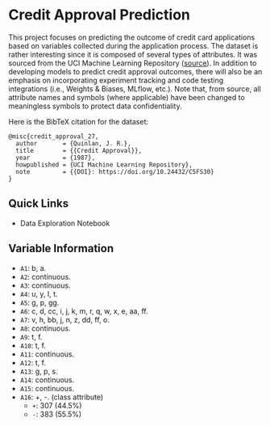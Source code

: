 # Credit Approval Prediction
This project focuses on predicting the outcome of credit card applications
based on variables collected during the application process. The dataset is
rather interesting since it is composed of several types of attributes. It was
sourced from the UCI Machine Learning Repository
([source](https://archive.ics.uci.edu/dataset/27/credit+approval)). In addition
to developing models to predict credit approval outcomes, there will also be an
emphasis on incorporating experiment tracking and code testing integrations
(i.e., Weights & Biases, MLflow, etc.). Note that, from source, all attribute
names and symbols (where applicable) have been changed to meaningless symbols to
protect data confidentiality.

Here is the BibTeX citation for the dataset:
```
@misc{credit_approval_27,
  author       = {Quinlan, J. R.},
  title        = {{Credit Approval}},
  year         = {1987},
  howpublished = {UCI Machine Learning Repository},
  note         = {{DOI}: https://doi.org/10.24432/C5FS30}
}
```

## Quick Links
 * Data Exploration Notebook


## Variable Information
 * `A1`: b, a.
 * `A2`: continuous.
 * `A3`: continuous.
 * `A4`: u, y, l, t.
 * `A5`: g, p, gg.
 * `A6`: c, d, cc, i, j, k, m, r, q, w, x, e, aa, ff.
 * `A7`: v, h, bb, j, n, z, dd, ff, o.
 * `A8`: continuous.
 * `A9`: t, f.
 * `A10`: t, f.
 * `A11`: continuous.
 * `A12`: t, f.
 * `A13`: g, p, s.
 * `A14`: continuous.
 * `A15`: continuous.
 * `A16`: +, -. (class attribute)
   - `+`: 307 (44.5%)
   - `-`: 383 (55.5%)